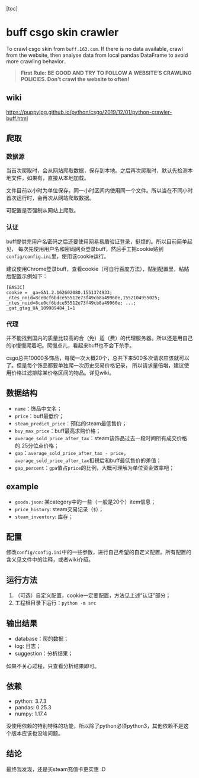 [toc]

# buff csgo skin crawler
To crawl csgo skin from `buff.163.com`. 
If there is no data available, crawl from the website, then analyse data from local pandas DataFrame to avoid more crawling behavior.

> **First Rule: BE GOOD AND TRY TO FOLLOW A WEBSITE’S CRAWLING POLICIES. Don't crawl the website to often!**

## wiki
https://puppylpg.github.io/python/csgo/2019/12/01/python-crawler-buff.html

## 爬取
### 数据源
当首次爬取时，会从网站爬取数据，保存到本地。之后再次爬取时，默认先检测本地文件，如果有，直接从本地加载。

文件目前以小时为单位保存，同一小时区间内使用同一个文件。所以当在不同小时首次运行时，会再次从网站爬取数据。

可配置是否强制从网站上爬取。

### 认证
buff提供完用户名密码之后还要使用网易易盾验证登录，挺烦的。所以目前简单起见，
每次先使用用户名和密码网页登录buff，然后手工把cookie贴到`config/config.ini`里，使用该cookie运行。

建议使用Chrome登录buff，查看cookie（可自行百度方法），贴到配置里，粘贴后配置示例如下：
```
[BASIC]
cookie = _ga=GA1.2.162602080.1551374933; _ntes_nnid=8ce0cf6bdce55512e73f49cb8a49960e,1552104955025; _ntes_nuid=8ce0cf6bdce55512e73f49cb8a49960e; ...; _gat_gtag_UA_109989484_1=1
```

### 代理
并不能找到国内的质量比较高的合（免）适（费）的代理服务器。所以还是用自己的ip慢慢爬着吧。爬慢点儿，看起来buff也不会下杀手。

csgo总共10000多饰品，每爬一次大概20个，总共下来500多次请求应该就可以了。但是每个饰品都要单独爬一次历史交易价格记录，
所以请求量倍增，建议使用价格过滤排除某价格区间的物品。详见wiki。

## 数据结构
- `name`：饰品中文名；
- `price`：buff最低价；
- `steam_predict_price`：预估的steam最低售价；
- `buy_max_price`：buff最高求购价格；
- `average_sold_price_after_tax`：steam该饰品过去一段时间所有成交价格的.25分位点价格；
- `gap`：`average_sold_price_after_tax - price`，`average_sold_price_after_tax`扣税后和buff最低售价的差值；
- `gap_percent`：`gpa`值占`price`的比例，大概可理解为单位资金效率吧；

## example
- `goods.json`: 某category中的一些（一般是20个）item信息；
- `price_history`: steam交易记录（`$`）；
- `steam_inventory`: 库存；

## 配置
修改`config/config.ini`中的一些参数，进行自己希望的自定义配置。所有配置的含义见文件中的注释，或者wiki介绍。

## 运行方法
1. （可选）自定义配置，cookie一定要配置，方法见上述“认证”部分；
1. 工程根目录下运行：`python -m src`

## 输出结果
- database：爬的数据；
- log: 日志；
- suggestion：分析结果；

如果不关心过程，只查看分析结果即可。

## 依赖
- python: 3.7.3
- pandas: 0.25.3
- numpy: 1.17.4

没使用依赖的特别特殊的功能，所以除了python必须python3，其他依赖不是这个版本应该也没啥问题。

## 结论
最终我发现，还是买steam充值卡更实惠 :D
